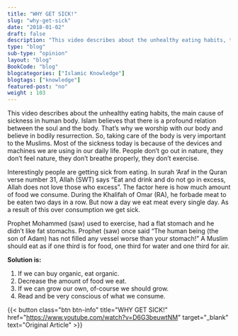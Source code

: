 ```yaml
--- 
title: "WHY GET SICK!" 
slug: "why-get-sick"
date: "2018-01-02" 
draft: false 
description: "This video describes about the unhealthy eating habits, the main cause of sickness in human body." 
type: "blog"
sub-type: "opinion" 
layout: "blog" 
BookCode: "blog"
blogcategories: ["Islamic Knowledge"]
blogtags: ["knowledge"]
featured-post: "no"
weight : 103
---  
```

 This video describes about the unhealthy eating habits, the main cause of sickness in human body. 
Islam believes that there is a profound relation between the soul and the body. That’s why we worship with our body and believe in bodily resurrection. So, taking care of the body is very important to the Muslims. Most of the sickness today is because of the devices and machines we are using in our daily life. People don’t go out in nature, they don’t feel nature, they don’t breathe properly, they don’t exercise.

Interestingly people are getting sick from eating. In surah ‘Araf in the Quran verse number 31, Allah (SWT) says “Eat and drink and do not go in excess, Allah does not love those who excess”. The factor here is how much amount of food we consume. During the Khalifah of Omar (RA), he forbade meat to be eaten two days in a row. But now a day we eat meat every single day. As a result of this over consumption we get sick. 

Prophet Mohammed (saw) used to exercise, had a flat stomach and he didn’t like fat stomachs. Prophet (saw) once said “The human being (the son of Adam) has not filled any vessel worse than your stomach!” A Muslim should eat as if one third is for food, one third for water and one third for air.

**Solution is:**

1. If we can buy organic, eat organic.
2. Decrease the amount of food we eat.
3. If we can grow our own, of-course we should grow.
4. Read and be very conscious of what we consume.

{{< button class="btn btn-info" title="WHY GET SICK!" href="https://www.youtube.com/watch?v=D6G3beuwtNM" target="_blank" text="Original Article" >}}